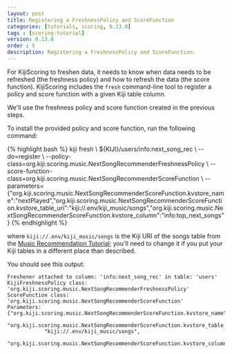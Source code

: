 ```yaml
---
layout: post
title: Registering a FreshnessPolicy and ScoreFunction
categories: [tutorials, scoring, 0.13.0]
tags : [scoring-tutorial]
version: 0.13.0
order : 5
description: Registering a FreshnessPolicy and ScoreFunction.
---
```

For KijiScoring to freshen data, it needs to know when data needs to be refreshed
(the freshness policy) and how to refresh the data (the score function). KijiScoring
includes the `fresh` command-line tool to register a policy and score function with a
given Kiji table column.

We'll use the freshness policy and score function created in the previous steps.

To install the provided policy and score function, run the following command:

<div class="userinput">
{% highlight bash %}
kiji fresh \
${KIJI}/users/info:next_song_rec \
--do=register \
--policy-class=org.kiji.scoring.music.NextSongRecommenderFreshnessPolicy \
--score-function-class=org.kiji.scoring.music.NextSongRecommenderScoreFunction \
--parameters={"org.kiji.scoring.music.NextSongRecommenderScoreFunction.kvstore_name":"nextPlayed","org.kiji.scoring.music.NextSongRecommenderScoreFunction.kvstore_table_uri":"kiji://.env/kiji_music/songs","org.kiji.scoring.music.NextSongRecommenderScoreFunction.kvstore_column":"info:top_next_songs"}
{% endhighlight %}
</div>

where `kiji://.env/kiji_music/songs` is the Kiji URI of the songs table from the
[Music Recommendation Tutorial]({{site.tutorial_music_devel}}/music-overview/); you'll
need to change it if you put your Kiji tables in
a different place than described.

You should see this output:

    Freshener attached to column: 'info:next_song_rec' in table: 'users'
    KijiFreshnessPolicy class: 'org.kiji.scoring.music.NextSongRecommenderFreshnessPolicy'
    ScoreFunction class: 'org.kiji.scoring.music.NextSongRecommenderScoreFunction'
    Parameters: {"org.kiji.scoring.music.NextSongRecommenderScoreFunction.kvstore_name":"nextPlayed",
        "org.kiji.scoring.music.NextSongRecommenderScoreFunction.kvstore_table_uri":
                "kiji://.env/kiji_music/songs",
        "org.kiji.scoring.music.NextSongRecommenderScoreFunction.kvstore_column":"info:top_next_songs"}

